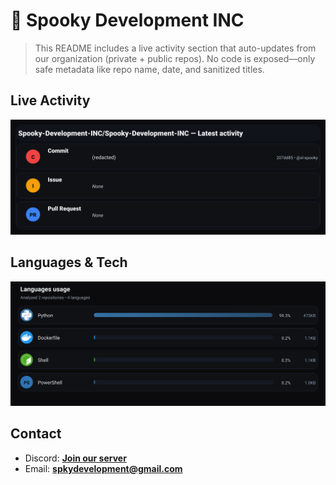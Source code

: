 # 👻 Spooky Development INC

> This README includes a live activity section that auto-updates from our organization (private + public repos). No code is exposed—only safe metadata like repo name, date, and sanitized titles.

## Live Activity
![Repo Snapshot](./assets/repo-snapshot.svg?v=913c1bca9e)

## Languages & Tech
![Languages Usage](./assets/languages.svg?v=918927833a)

## Contact
- Discord: **[Join our server](https://discord.gg/XYspZgEEJb)**
- Email: **spkydevelopment@gmail.com**
